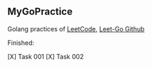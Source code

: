 ## MyGoPractice

Golang practices of [LeetCode](https://leetcode.com/), [Leet-Go Github](https://github.com/aQuaYi/LeetCode-in-Go)

Finished:

 [X] Task 001
 [X] Task 002
